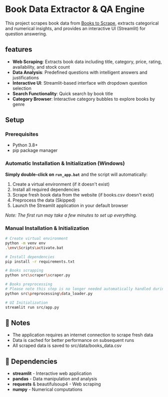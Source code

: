 # Book Data Extractor & QA Engine

This project scrapes book data from [Books to Scrape](https://books.toscrape.com),
extracts categorical and numerical insights, and provides an interactive UI
(Streamlit) for question answering.

## features
- **Web Scraping**: Extracts book data including title, category, price, rating, availability, and stock count
- **Data Analysis**: Predefined questions with intelligent answers and justifications
- **Interactive UI**: Streamlit-based interface with dropdown question selection
- **Search Functionality**: Quick search by book title
- **Category Browser**: Interactive category bubbles to explore books by genre

## Setup

### Prerequisites
- Python 3.8+
- pip package manager

### Automatic Installation & Initialization (Windows)
**Simply double-click on `run_app.bat`** and the script will automatically:
1. Create a virtual environment (if it doesn't exist)
2. Install all required dependencies
3. Scrape fresh book data from the website (if books.csv doesn't exist)
4. Preprocess the data (Skipped)
5. Launch the Streamlit application in your default browser

*Note: The first run may take a few minutes to set up everything.*

### Manual Installation & Initialization
```bash
# Create virtual environment
python -m venv env
.\env\Scripts\activate.bat

# Install dependencies
pip install -r requirements.txt

# Books scrapping
python src\scraper\scraper.py

# Books preprocessing
# Please note this step is no longer needed automatically handled during scrapping
python src\preprocessing\data_loader.py

# UI Initialization
streamlit run src/app.py
```

## 📝 Notes
- The application requires an internet connection to scrape fresh data
- Data is cached for better performance on subsequent runs
- All scraped data is saved to src/data/books_data.csv

## 🧩 Dependencies
- **streamlit** - Interactive web application
- **pandas** - Data manipulation and analysis
- **requests** & beautifulsoup4 - Web scraping
- **numpy** - Numerical computations
